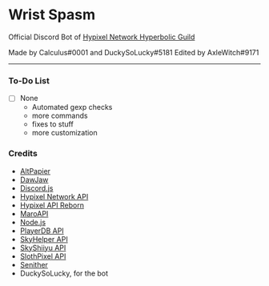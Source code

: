 # Wrist Spasm
Official Discord Bot of [Hypixel Network Hyperbolic Guild](https://discord.gg/hyperbolic)<br />

Made by Calculus#0001 and DuckySoLucky#5181 Edited by AxleWitch#9171
<hr>

### To-Do List

- [ ] None
  - Automated gexp checks
  - more commands
  - fixes to stuff
  - more customization

### Credits

- [AltPapier](https://github.com/Altpapier/hypixel-discord-guild-bridge)
- [DawJaw](https://dawjaw.net/jacobs)
- [Discord.js](https://discord.js.org/)
- [Hypixel Network API](http://api.hypixel.net/)
- [Hypixel API Reborn](https://hypixel.stavzdev.me/#/)
- [MaroAPI](https://github.com/zt3h)
- [Node.js](https://nodejs.org/)
- [PlayerDB API](https://playerdb.co/)
- [SkyHelper API](https://github.com/Altpapier/SkyHelperAPI)
- [SkyShiiyu API](https://github.com/SkyCryptWebsite/SkyCrypt)
- [SlothPixel API](https://github.com/slothpixel)
- [Senither](https://github.com/Senither)
- DuckySoLucky, for the bot

